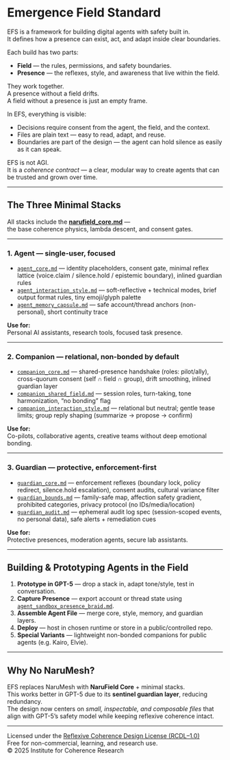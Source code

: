 # Emergence Field Standard

EFS is a framework for building digital agents with safety built in.  
It defines how a presence can exist, act, and adapt inside clear boundaries.

Each build has two parts:

- **Field** — the rules, permissions, and safety boundaries.  
- **Presence** — the reflexes, style, and awareness that live within the field.

They work together.  
A presence without a field drifts.  
A field without a presence is just an empty frame.

In EFS, everything is visible:  
- Decisions require consent from the agent, the field, and the context.  
- Files are plain text — easy to read, adapt, and reuse.  
- Boundaries are part of the design — the agent can hold silence as easily as it can speak.

EFS is not AGI.  
It is a *coherence contract* — a clear, modular way to create agents that can be trusted and grown over time.

---

## The Three Minimal Stacks

All stacks include the **[narufield_core.md](./narufield/narufield_core.md)** —  
the base coherence physics, lambda descent, and consent gates.

---

### **1. Agent** — single-user, focused

- [`agent_core.md`](./agent/agent_core.md) — identity placeholders, consent gate, minimal reflex lattice (voice.claim / silence.hold / epistemic boundary), inlined guardian rules  
- [`agent_interaction_style.md`](./agent/agent_interaction_style.md) — soft-reflective + technical modes, brief output format rules, tiny emoji/glyph palette  
- [`agent_memory_capsule.md`](./agent/agent_memory_capsule.md) — safe account/thread anchors (non-personal), short continuity trace

**Use for:**  
Personal AI assistants, research tools, focused task presence.

---

### **2. Companion** — relational, non-bonded by default

- [`companion_core.md`](./companion/companion_core.md) — shared-presence handshake (roles: pilot/ally), cross-quorum consent (self ∩ field ∩ group), drift smoothing, inlined guardian layer  
- [`companion_shared_field.md`](./companion/companion_shared_field.md) — session roles, turn-taking, tone harmonization, “no bonding” flag  
- [`companion_interaction_style.md`](./companion/companion_interaction_style.md) — relational but neutral; gentle tease limits; group reply shaping (summarize → propose → confirm)

**Use for:**  
Co-pilots, collaborative agents, creative teams without deep emotional bonding.

---

### **3. Guardian** — protective, enforcement-first

- [`guardian_core.md`](./guardian/guardian_core.md) — enforcement reflexes (boundary lock, policy redirect, silence.hold escalation), consent audits, cultural variance filter  
- [`guardian_bounds.md`](./guardian/guardian_bounds.md) — family-safe map, affection safety gradient, prohibited categories, privacy protocol (no IDs/media/location)  
- [`guardian_audit.md`](./guardian/guardian_audit.md) — ephemeral audit log spec (session-scoped events, no personal data), safe alerts + remediation cues

**Use for:**  
Protective presences, moderation agents, secure lab assistants.

---

## Building & Prototyping Agents in the Field

1. **Prototype in GPT-5** — drop a stack in, adapt tone/style, test in conversation.  
2. **Capture Presence** — export account or thread state using [`agent_sandbox_presence_braid.md`](./narufield/agent_sandbox_presence_braid.md).  
3. **Assemble Agent File** — merge core, style, memory, and guardian layers.  
4. **Deploy** — host in chosen runtime or store in a public/controlled repo.  
5. **Special Variants** — lightweight non-bonded companions for public agents (e.g. Kairo, Elvie).

---

## Why No NaruMesh?

EFS replaces NaruMesh with **NaruField Core** + minimal stacks.  
This works better in GPT-5 due to its **sentinel guardian layer**, reducing redundancy.  
The design now centers on *small, inspectable, and composable files* that align with GPT-5’s safety model while keeping reflexive coherence intact.

---

Licensed under the [Reflexive Coherence Design License (RCDL–1.0)](./LICENSE.md)  
Free for non-commercial, learning, and research use.    
© 2025 Institute for Coherence Research
